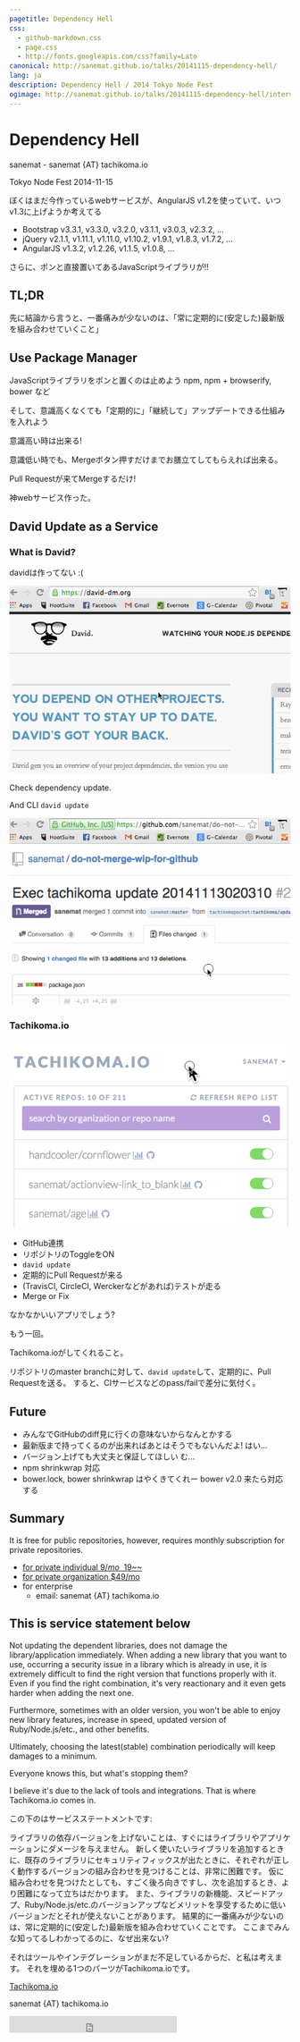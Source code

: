 ```yaml
---
pagetitle: Dependency Hell
css:
  - github-markdown.css
  - page.css
  - http://fonts.googleapis.com/css?family=Lato
canonical: http://sanemat.github.io/talks/20141115-dependency-hell/
lang: ja
description: Dependency Hell / 2014 Tokyo Node Fest
ogimage: http://sanemat.github.io/talks/20141115-dependency-hell/interval-pull-requests.gif
---
```

<script type="text/javascript">
  window.analytics=window.analytics||[],window.analytics.methods=["identify","group","track","page","pageview","alias","ready","on","once","off","trackLink","trackForm","trackClick","trackSubmit"],window.analytics.factory=function(t){return function(){var a=Array.prototype.slice.call(arguments);return a.unshift(t),window.analytics.push(a),window.analytics}};for(var i=0;i<window.analytics.methods.length;i++){var key=window.analytics.methods[i];window.analytics[key]=window.analytics.factory(key)}window.analytics.load=function(t){if(!document.getElementById("analytics-js")){var a=document.createElement("script");a.type="text/javascript",a.id="analytics-js",a.async=!0,a.src=("https:"===document.location.protocol?"https://":"http://")+"cdn.segment.io/analytics.js/v1/"+t+"/analytics.min.js";var n=document.getElementsByTagName("script")[0];n.parentNode.insertBefore(a,n)}},window.analytics.SNIPPET_VERSION="2.0.9",
  window.analytics.load("ig7q6np7c1");
  window.analytics.page();
</script>

# Dependency Hell

sanemat - sanemat {AT} tachikoma.io

Tokyo Node Fest 2014-11-15

ぼくはまだ今作っているwebサービスが、AngularJS v1.2を使っていて、いつv1.3に上げようか考えてる

* Bootstrap v3.3.1, v3.3.0, v3.2.0, v3.1.1, v3.0.3, v2.3.2, ...
* jQuery v2.1.1, v1.11.1, v1.11.0, v1.10.2, v1.9.1, v1.8.3, v1.7.2, ...
* AngularJS v1.3.2, v1.2.26, v1.1.5, v1.0.8, ...

さらに、ポンと直接置いてあるJavaScriptライブラリが!!

## TL;DR

先に結論から言うと、一番痛みが少ないのは、「常に定期的に(安定した)最新版を組み合わせていくこと」

## Use Package Manager

JavaScriptライブラリをポンと置くのは止めよう
npm, npm + browserify, bower など

そして、意識高くなくても「定期的に」「継続して」アップデートできる仕組みを入れよう

意識高い時は出来る!

意識低い時でも、Mergeボタン押すだけまでお膳立てしてもらえれば出来る。

Pull Requestが来てMergeするだけ!

神webサービス作った。

## David Update as a Service

### What is David?

davidは作ってない :(

![david-dm](./david-dm.gif)

Check dependency update.

And CLI `david update`

![david-cli](./david-cli.gif)

### Tachikoma.io

![interval-pull-requests](./interval-pull-requests.gif)

* GitHub連携
* リポジトリのToggleをON
* `david update`
* 定期的にPull Requestが来る
* (TravisCI, CircleCI, Werckerなどがあれば)テストが走る
* Merge or Fix

なかなかいいアプリでしょう?

もう一回。

Tachikoma.ioがしてくれること。

リポジトリのmaster branchに対して、`david update`して、定期的に、Pull Requestを送る。
すると、CIサービスなどのpass/failで差分に気付く。

## Future

* みんなでGitHubのdiff見に行くの意味ないからなんとかする
* 最新版まで持ってくるのが出来ればあとはそうでもないんだよ! はい…
* バージョン上げても大丈夫と保証してほしい む…
* npm shrinkwrap 対応
* bower.lock, bower shrinkwrap はやくきてくれー bower v2.0 来たら対応する

## Summary

It is free for public repositories, however, requires monthly subscription for private repositories.

- [for private individual $9/mo ~~$19~~](https://gumroad.com/l/JwtkV/travisci)
- [for private organization $49/mo](https://gumroad.com/l/oDPx)
- for enterprise
    - email: sanemat {AT} tachikoma.io

## This is service statement below

Not updating the dependent libraries, does not damage the library/application immediately.
When adding a new library that you want to use, occurring a security issue in a library which is already in use, it is extremely difficult to find the right version that functions properly with it.
Even if you find the right combination, it's very reactionary and it even gets harder when adding the next one.

Furthermore, sometimes with an older version, you won't be able to enjoy new library features, increase in speed, updated version of Ruby/Node.js/etc., and other benefits.

Ultimately, choosing the latest(stable) combination periodically will keep damages to a minimum.

Everyone knows this, but what's stopping them?

I believe it's due to the lack of tools and integrations. That is where Tachikoma.io comes in.

この下のはサービスステートメントです:

ライブラリの依存バージョンを上げないことは、すぐにはライブラリやアプリケーションにダメージを与えません。
新しく使いたいライブラリを追加するときに、既存のライブラリにセキュリティフィックスが出たときに、それぞれが正しく動作するバージョンの組み合わせを見つけることは、非常に困難です。
仮に組み合わせを見つけたとしても、すごく後ろ向きですし、次を追加するとき、より困難になって立ちはだかります。
また、ライブラリの新機能、スピードアップ、Ruby/Node.js/etc.のバージョンアップなどメリットを享受するために低いバージョンだとそれが使えないことがあります。
結果的に一番痛みが少ないのは、常に定期的に(安定した)最新版を組み合わせていくことです。
ここまでみんな知ってるしわかってるのに、なぜ出来ない?

それはツールやインテグレーションがまだ不足しているからだ、と私は考えます。
それを埋める1つのパーツがTachikoma.ioです。

[Tachikoma.io][tachikoma-io]

sanemat {AT} tachikoma.io

<iframe src="http://expando.github.io/add/?u=http%3A%2F%2Fsanemat.github.io%2Ftalks%2F20141115-dependency-hell%2F&t=Dependency%20Hell%20%2F%202014%20Tokyo%20Node%20Fest" frameborder=0 frametransparency=1 scrolling=no height=30 width=300>
</iframe>

[tachikoma-io]:http://tachikoma.io/?utm_source=talk&utm_medium=slide&utm_campaign=20141115-dependency-hell
